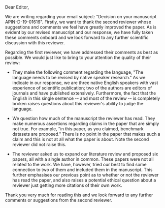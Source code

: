 Dear Editor,

We are writing regarding your email subject: "Decision on your manuscript
APIN-D-19-01616". Firstly, we want to thank the second reviewer whose
suggestions and comments we feel have greatly improved the paper. As is evident
by our revised manuscript and our response, we have fully taken these comments
onboard and we look forward to any further scientific discussion with this
reviewer.

Regarding the first reviewer, we have addressed their comments as best as
possible. We would just like to bring to your attention the quality of their
review:

- They make the following comment regarding the language, "The language needs to
  be revised by native speaker research." As we indicate in our response, we are
  three native English speakers with vast experience of scientific publication;
  two of the authors are editors of journals and have published extensively.
  Furthermore, the fact that the English in this single sentence -- and most of
  the review -- is completely broken raises questions about this reviewer's
  ability to judge the language.

- We question how much of the manuscript the reviewer has read. They make
  numerous assertions regarding claims in the paper that are simply not true.
  For example, "in this paper, as you claimed, benchmark datasets are proposed."
  There is no point in the paper that makes such a claim and this is not at all
  what the paper is about. Note the second reviewer did not raise this.

- The reviewer asked us to expand our literature review and proposed six papers,
  all with a single author in common. These papers were not all related to the
  work. We have, however, tried our best to find some connection to two of them
  and included them in the manuscript. This further emphasises our previous
  point as to whether or not the reviewer has read the paper, and also raises a
  potential ethical question about a reviewer just getting more citations of
  their own work.

Thank you very much for reading this and we look forward to any further comments
or suggestions from the second reviewer.
